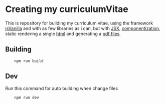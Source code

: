 # Creating my curriculumVitae

This is repository for building my curriculum vitae, using the framework [jsVanilla](http://vanilla-js.com/) and with as few libraries as i can, but with [JSX](https://github.com/alves45/curriculumVitae/tree/master/transpilerJSXVanilla), [componentization](https://github.com/alves45/curriculumVitae/tree/master/src/components), static rendering a single [html](https://github.com/alves45/curriculumVitae/tree/master/src/components) and generating a [pdf files](https://github.com/alves45/curriculumVitae/tree/master/src/components).

## Building

```
    npm run build
```

## Dev

Run this command for auto building when change files

```
    npm run dev
```
